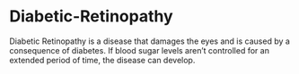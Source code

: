 # Diabetic-Retinopathy
Diabetic Retinopathy is a disease that damages the eyes and is caused by a consequence of diabetes. If blood sugar levels aren’t controlled for an extended period of time, the disease can develop.
